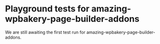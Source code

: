 # Playground tests for amazing-wpbakery-page-builder-addons
We are still awaiting the first test run for amazing-wpbakery-page-builder-addons.
